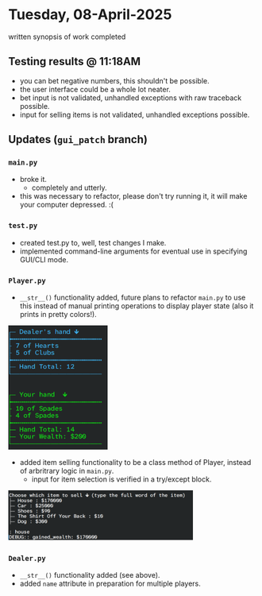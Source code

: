 # Tuesday, 08-April-2025
written synopsis of work completed

## Testing results @ 11:18AM
- you can bet negative numbers, this shouldn't be possible.
- the user interface could be a whole lot neater.
- bet input is not validated, unhandled exceptions with raw traceback possible.
- input for selling items is not validated, unhandled exceptions possible.

## Updates (<code>gui_patch</code> branch)
### <code>main.py</code>
- broke it.
  - completely and utterly.
- this was necessary to refactor, please don't try running it, it will make your computer depressed. :(

### <code>test.py</code>
- created test.py to, well, test changes I make.
- implemented command-line arguments for eventual use in specifying GUI/CLI mode.

### <code>Player.py</code>
- <code>\_\_str\_\_()</code> functionality added, future plans to refactor <code>main.py</code> to use this instead of manual printing operations to display player state (also it prints in pretty colors!).

<img src="assets/toString.png" width="200" alt="toString image">

- added item selling functionality to be a class method of Player, instead of arbritrary logic in <code>main.py</code>.
  - input for item selection is verified in a try/except block.
 
<img src="assets/item_selling.png" height="100" alt="toString image">


### <code>Dealer.py</code>
- <code>\_\_str\_\_()</code> functionality added (see above).
- added <code>name</code> attribute in preparation for multiple players.
